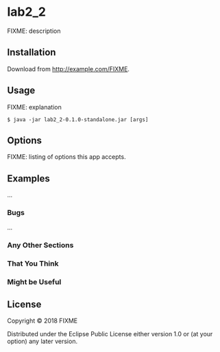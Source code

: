 # lab2_2

FIXME: description

## Installation

Download from http://example.com/FIXME.

## Usage

FIXME: explanation

    $ java -jar lab2_2-0.1.0-standalone.jar [args]

## Options

FIXME: listing of options this app accepts.

## Examples

...

### Bugs

...

### Any Other Sections
### That You Think
### Might be Useful

## License

Copyright © 2018 FIXME

Distributed under the Eclipse Public License either version 1.0 or (at
your option) any later version.

